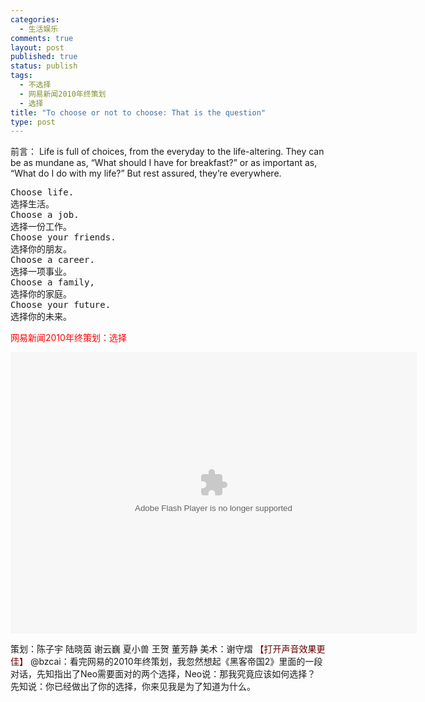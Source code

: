 ```yaml
--- 
categories: 
  - 生活娱乐
comments: true
layout: post
published: true
status: publish
tags: 
  - 不选择
  - 网易新闻2010年终策划
  - 选择
title: "To choose or not to choose: That is the question"
type: post
---
```

前言：
Life is full of choices, from the everyday to the life-altering. They  can be as mundane as, “What should I have for breakfast?” or as  important as, “What do I do with my life?” But rest assured, they’re  everywhere.
<pre>Choose life.
选择生活。
Choose a job.
选择一份工作。
Choose your friends.
选择你的朋友。
Choose a career.
选择一项事业。
Choose a family,
选择你的家庭。
Choose your future.
选择你的未来。
<!--more--></pre>
<span style="color: #ff0000;">网易新闻2010年终策划：选择</span>

<object classid="clsid:d27cdb6e-ae6d-11cf-96b8-444553540000" width="650" height="450" codebase="http://download.macromedia.com/pub/shockwave/cabs/flash/swflash.cab#version=6,0,40,0"><param name="src" value="/wp-content/uploads/2010/12/choice.swf">
<embed type="application/x-shockwave-flash" width="650" height="450" src="/wp-content/uploads/2010/12/choice.swf"></embed></object>

策划：陈子宇 陆晓茵 谢云巍 夏小兽 王贺 董芳静
美术：谢守熠 <span style="color: #660000;">【打开声音效果更佳】</span>
@bzcai：看完网易的2010年终策划，我忽然想起《黑客帝国2》里面的一段对话，先知指出了Neo需要面对的两个选择，Neo说：那我究竟应该如何选择？ 先知说：你已经做出了你的选择，你来见我是为了知道为什么。
